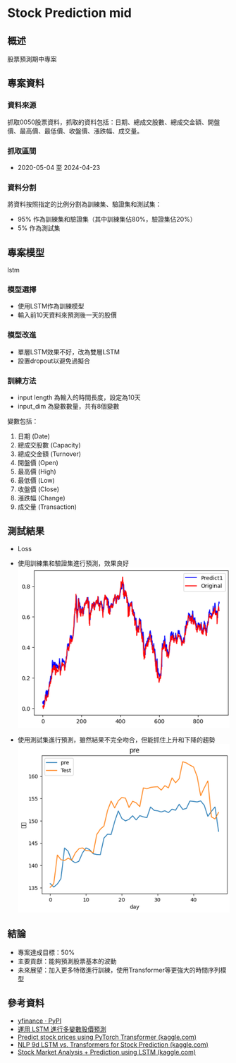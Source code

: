 # Stock Prediction mid

## 概述
股票預測期中專案

## 專案資料

### 資料來源
抓取0050股票資料，抓取的資料包括：日期、總成交股數、總成交金額、開盤價、最高價、最低價、收盤價、漲跌幅、成交量。

### 抓取區間
- 2020-05-04 至 2024-04-23

### 資料分割
將資料按照指定的比例分割為訓練集、驗證集和測試集：
- 95% 作為訓練集和驗證集（其中訓練集佔80%，驗證集佔20%）
- 5% 作為測試集

## 專案模型

lstm

### 模型選擇
- 使用LSTM作為訓練模型
- 輸入前10天資料來預測後一天的股價

### 模型改進
- 單層LSTM效果不好，改為雙層LSTM
- 設置dropout以避免過擬合

### 訓練方法
- input length 為輸入的時間長度，設定為10天
- input_dim 為變數數量，共有8個變數

變數包括：
1. 日期 (Date)
2. 總成交股數 (Capacity)
3. 總成交金額 (Turnover)
4. 開盤價 (Open)
5. 最高價 (High)
6. 最低價 (Low)
7. 收盤價 (Close)
8. 漲跌幅 (Change)
9. 成交量 (Transaction)

## 測試結果
- Loss
- 使用訓練集和驗證集進行預測，效果良好
  ![LSTM1](../image/lstm1.png)
  
- 使用測試集進行預測，雖然結果不完全吻合，但能抓住上升和下降的趨勢
  ![LSTM2](../image/lstm2.png)

## 結論

- 專案達成目標：50%
- 主要貢獻：能夠預測股票基本的波動
- 未來展望：加入更多特徵進行訓練，使用Transformer等更強大的時間序列模型

## 參考資料

- [yfinance · PyPI](https://pypi.org/project/yfinance/)
- [運用 LSTM 進行多變數股價預測](https://medium.com/@hjeremy1222/%E9%81%8B%E7%94%A8lstm%E9%80%B2%E8%A1%8C%E5%A4%9A%E8%AE%8A%E6%95%B8%E8%82%A1%E5%83%B9%E9%A0%90%E6%B8%AC-6a4eb710b745)
- [Predict stock prices using PyTorch Transformer (kaggle.com)](https://www.kaggle.com/code/hobbyai/predict-stock-prices-using-pytorch-transformer)
- [NLP 9d LSTM vs. Transformers for Stock Prediction (kaggle.com)](https://www.kaggle.com/code/selcukcan/nlp-9d-lstm-vs-transformers-for-stock-prediction)
- [Stock Market Analysis + Prediction using LSTM (kaggle.com)](https://www.kaggle.com/code/faressayah/stock-market-analysis-prediction-using-lstm)
